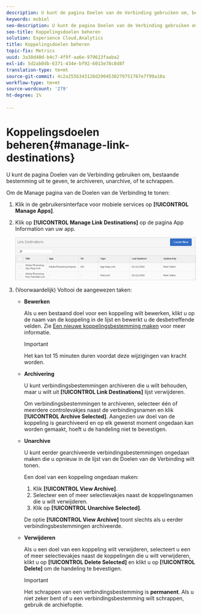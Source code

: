 ```yaml
---
description: U kunt de pagina Doelen van de Verbinding gebruiken om, bestaande bestemming uit te geven, te archiveren, unarchive, of te schrappen.
keywords: mobiel
seo-description: U kunt de pagina Doelen van de Verbinding gebruiken om, bestaande bestemming uit te geven, te archiveren, unarchive, of te schrappen.
seo-title: Koppelingsdoelen beheren
solution: Experience Cloud,Analytics
title: Koppelingsdoelen beheren
topic-fix: Metrics
uuid: 3a38d40d-b4c7-4f9f-aa6e-979613faaba2
exl-id: 5d2ab0db-6371-434e-bf92-6013e78c8d8f
translation-type: tm+mt
source-git-commit: 4c2a255b343128d2904530279751767e7f99a10a
workflow-type: tm+mt
source-wordcount: '279'
ht-degree: 1%

---
```


# Koppelingsdoelen beheren{#manage-link-destinations}

U kunt de pagina Doelen van de Verbinding gebruiken om, bestaande bestemming uit te geven, te archiveren, unarchive, of te schrappen.

Om de Manage pagina van de Doelen van de Verbinding te tonen:

1. Klik in de gebruikersinterface voor mobiele services op **[!UICONTROL Manage Apps]**.
1. Klik op **[!UICONTROL Manage Link Destinations]** op de pagina App Information van uw app.

   ![Doelen koppelen](assets/link_destinations_list.png)

1. (Voorwaardelijk) Voltooi de aangewezen taken:

   * **Bewerken**

      Als u een bestaand doel voor een koppeling wilt bewerken, klikt u op de naam van de koppeling in de lijst en bewerkt u de desbetreffende velden. Zie [Een nieuwe koppelingsbestemming maken](/help/using/acquisition-main/c-manage-link-destinations/t-create-new-app-deep-link-destination.md) voor meer informatie.

      >[!IMPORTANT]
      >
      >Het kan tot 15 minuten duren voordat deze wijzigingen van kracht worden.

   * **Archivering**

      U kunt verbindingsbestemmingen archiveren die u wilt behouden, maar u wilt uit **[!UICONTROL Link Destinations]** lijst verwijderen.

      Om verbindingsbestemmingen te archiveren, selecteer één of meerdere controlevakjes naast de verbindingsnamen en klik **[!UICONTROL Archive Selected]**. Aangezien uw doel van de koppeling is gearchiveerd en op elk gewenst moment ongedaan kan worden gemaakt, hoeft u de handeling niet te bevestigen.

   * **Unarchive**

      U kunt eerder gearchiveerde verbindingsbestemmingen ongedaan maken die u opnieuw in de lijst van de Doelen van de Verbinding wilt tonen.

      Een doel van een koppeling ongedaan maken:

      1. Klik **[!UICONTROL View Archive]**.
      1. Selecteer een of meer selectievakjes naast de koppelingsnamen die u wilt verwijderen.
      1. Klik op **[!UICONTROL Unarchive Selected]**.

      De optie **[!UICONTROL View Archive]** toont slechts als u eerder verbindingsbestemmingen archiveerde.

   * **Verwijderen**

      Als u een doel van een koppeling wilt verwijderen, selecteert u een of meer selectievakjes naast de koppelingen die u wilt verwijderen, klikt u op **[!UICONTROL Delete Selected]** en klikt u op **[!UICONTROL Delete]** om de handeling te bevestigen.

      >[!IMPORTANT]
      >
      >Het schrappen van een verbindingsbestemming is **permanent**. Als u niet zeker bent of u een verbindingsbestemming wilt schrappen, gebruik de archiefoptie.
